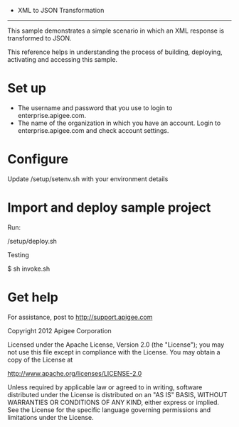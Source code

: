 * XML to JSON Transformation--------------------------This sample demonstrates a simple scenario in which an XML response is transformed to JSON. This reference helps in understanding the process of building, deploying, activating and accessing this sample.# Set up* The username and password that you use to login to enterprise.apigee.com.* The name of the organization in which you have an account. Login to   enterprise.apigee.com and check account settings.# Configure Update /setup/setenv.sh with your environment details# Import and deploy sample projectRun:/setup/deploy.shTesting$ sh invoke.sh# Get helpFor assistance, post to http://support.apigee.comCopyright 2012 Apigee CorporationLicensed under the Apache License, Version 2.0 (the "License"); you may not usethis file except in compliance with the License. You may obtain a copyof the License athttp://www.apache.org/licenses/LICENSE-2.0Unless required by applicable law or agreed to in writing, softwaredistributed under the License is distributed on an "AS IS" BASIS,WITHOUT WARRANTIES OR CONDITIONS OF ANY KIND, either express or implied.See the License for the specific language governing permissions andlimitations under the License.